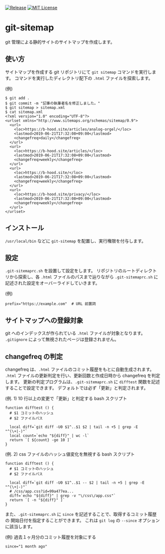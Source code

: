 [![Release](https://img.shields.io/github/release/blue-hood/git-sitemap.svg)](https://github.com/blue-hood/git-sitemap/releases/latest)
[![MIT License](http://img.shields.io/badge/license-MIT-blue.svg?style=flat)](LICENSE)

# git-sitemap

git 管理による静的サイトのサイトマップを作成します。

## 使い方

サイトマップを作成する git リポジトリにて `git sitemap` コマンドを実行します。
コマンドを実行したディレクトリ配下の `.html` ファイルを探索します。

(例)

```
$ git add .
$ git commit -m "記事の執筆者名を修正しました。"
$ git sitemap > sitemap.xml
$ cat sitemap.xml
<?xml version="1.0" encoding="UTF-8"?>
<urlset xmlns="http://www.sitemaps.org/schemas/sitemap/0.9">
  <url>
    <loc>https://b-hood.site/articles/analog-orgel/</loc>
    <lastmod>2019-06-21T17:32:08+09:00</lastmod>
    <changefreq>daily</changefreq>
  </url>
  <url>
    <loc>https://b-hood.site/articles/</loc>
    <lastmod>2019-06-21T17:32:08+09:00</lastmod>
    <changefreq>weekly</changefreq>
  </url>
  <url>
    <loc>https://b-hood.site/</loc>
    <lastmod>2019-06-21T17:32:08+09:00</lastmod>
    <changefreq>weekly</changefreq>
  </url>
  <url>
    <loc>https://b-hood.site/privacy/</loc>
    <lastmod>2019-06-21T17:32:08+09:00</lastmod>
    <changefreq>weekly</changefreq>
  </url>
</urlset>
```

## インストール

`/usr/local/bin` などに `git-sitemap` を配置し、実行権限を付与します。

## 設定

`.git-sitemaprc.sh` を設置して設定をします。
リポジトリのルートディレクトリから探索し、各 `.html` ファイルのパスまで辿りながら
`.git-sitemaprc.sh` に記述された設定をオーバーライドしていきます。

(例)

```
prefix="https://example.com"  # URL 前置詞
```

## サイトマップへの登録対象

git へのインデックスが作られている `.html` ファイルが対象となります。
`.gitignore` によって無視されたページは登録されません。

## changefreq の判定

changefreq は、`.html` ファイルのコミット履歴をもとに自動生成されます。
`.html` ファイルの更新判定を行い、更新回数と作成日時から changefreq を判定します。
更新の判定プログラムは、`.git-sitemaprc.sh` に `difftest` 関数を記述することで設定できます。
デフォルトでは必ず「更新」と判定されます。

(例. 1) 10 行以上の変更で「更新」と判定する bash スクリプト

```
function difftest () {
  # $1 コミットのハッシュ
  # $2 ファイルパス

  local diff=`git diff -U0 $1^..$1 $2 | tail -n +5 | grep -E "^(\+|-)"`
  local count=`echo "${diff}" | wc -l`
  return `[ ${count} -ge 10 ]`
}
```

(例. 2) css ファイルのハッシュ値変化を無視する bash スクリプト

```
function difftest () {
  # $1 コミットのハッシュ
  # $2 ファイルパス

  local diff=`git diff -U0 $1^..$1 -- $2 | tail -n +5 | grep -E "^(\+|-)"`
  # /css/app.css?id=99a477ea...
  diff=`echo "${diff}" | grep -v "\/css\/app.css"`
  return `[ -n "${diff}" ]`
}
```

また、`.git-sitemaprc.sh` に `since` を記述することで、取得するコミット履歴の
開始日付を指定することができます。
これは `git log` の `--since` オプションに該当します。

(例) 過去１ヶ月分のコミット履歴を対象にする

```
since="1 month ago"
```
